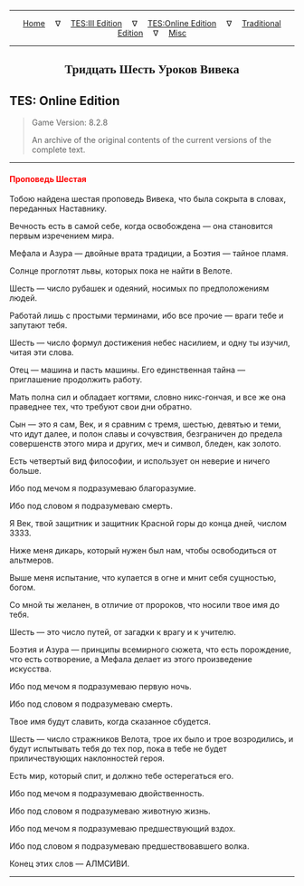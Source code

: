 
---

<!-- Jekyll Page Links -->

<center>
<a href="../../../../index.html">Home</a>
&emsp;&nabla;&emsp;
<a href="../../../index-tes3.html">TES:III Edition</a>
&emsp;&nabla;&emsp;
<a href="../../../index-teso.html">TES:Online Edition</a>
&emsp;&nabla;&emsp;
<a href="../../../index-traditional.html">Traditional Edition</a>
&emsp;&nabla;&emsp;
<a href="../../../index-misc.html">Misc</a>
</center>

<!-- Markdown Body Below: -->

---

<center>
<h2><span style="font-family:Georgia">Тридцать Шесть Уроков Вивека</span></h2>
</center>

## TES: Online Edition

> Game Version: 8.2.8
>
> An archive of the original contents of the current versions of the complete text.

---

#### <span style="color:red">Проповедь Шестая</span>

Тобою найдена шестая проповедь Вивека, что была сокрыта в словах, переданных Наставнику.

Вечность есть в самой себе, когда освобождена — она становится первым изречением мира.

Мефала и Азура — двойные врата традиции, а Боэтия — тайное пламя.

Солнце проглотят львы, которых пока не найти в Велоте.

Шесть — число рубашек и одеяний, носимых по предположениям людей.

Работай лишь с простыми терминами, ибо все прочие — враги тебе и запутают тебя.

Шесть — число формул достижения небес насилием, и одну ты изучил, читая эти слова.

Отец — машина и пасть машины. Его единственная тайна — приглашение продолжить работу.

Мать полна сил и обладает когтями, словно никс-гончая, и все же она праведнее тех, что требуют свои дни обратно.

Сын — это я сам, Век, и я сравним с тремя, шестью, девятью и теми, что идут далее, и полон славы и сочувствия, безграничен до предела совершенств этого мира и других, меч и символ, бледен, как золото.

Есть четвертый вид философии, и использует он неверие и ничего больше.

Ибо под мечом я подразумеваю благоразумие.

Ибо под словом я подразумеваю смерть.

Я Век, твой защитник и защитник Красной горы до конца дней, числом 3333.

Ниже меня дикарь, который нужен был нам, чтобы освободиться от альтмеров.

Выше меня испытание, что купается в огне и мнит себя сущностью, богом.

Со мной ты желанен, в отличие от пророков, что носили твое имя до тебя.

Шесть — это число путей, от загадки к врагу и к учителю.

Боэтия и Азура — принципы всемирного сюжета, что есть порождение, что есть сотворение, а Мефала делает из этого произведение искусства.

Ибо под мечом я подразумеваю первую ночь.

Ибо под словом я подразумеваю смерть.

Твое имя будут славить, когда сказанное сбудется.

Шесть — число стражников Велота, трое их было и трое возродились, и будут испытывать тебя до тех пор, пока в тебе не будет приличествующих наклонностей героя.

Есть мир, который спит, и должно тебе остерегаться его.

Ибо под мечом я подразумеваю двойственность.

Ибо под словом я подразумеваю животную жизнь.

Ибо под мечом я подразумеваю предшествующий вздох.

Ибо под словом я подразумеваю предшествовавшего волка.

Конец этих слов — АЛМСИВИ.

---
